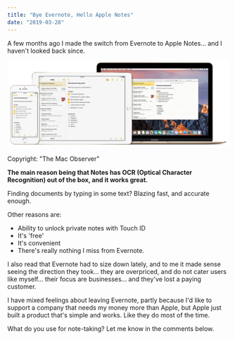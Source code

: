 ```yaml
---
title: "Bye Evernote, Hello Apple Notes"
date: "2019-03-28"
---
```


A few months ago I made the switch from Evernote to Apple Notes... and I haven't looked back since.

![](images/apple-notes-wide.jpg)

Copyright: "The Mac Observer"

**The main reason being that Notes has OCR (Optical Character Recognition) out of the box, and it works great.**

Finding documents by typing in some text? Blazing fast, and accurate enough.

Other reasons are:

- Ability to unlock private notes with Touch ID
- It's 'free'
- It's convenient
- There's really nothing I miss from Evernote.

I also read that Evernote had to size down lately, and to me it made sense seeing the direction they took... they are overpriced, and do not cater users like myself... their focus are businesses... and they've lost a paying customer.

I have mixed feelings about leaving Evernote, partly because I'd like to support a company that needs my money more than Apple, but Apple just built a product that's simple and works. Like they do most of the time.

What do you use for note-taking? Let me know in the comments below.
